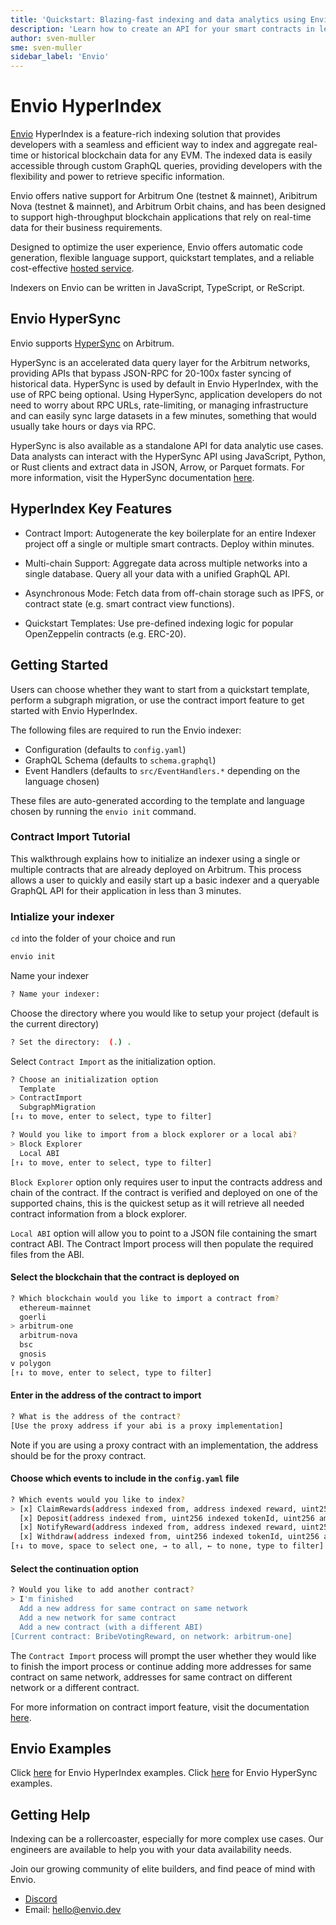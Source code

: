 ```yaml
---
title: 'Quickstart: Blazing-fast indexing and data analytics using Envio'
description: 'Learn how to create an API for your smart contracts in less than 3 minutes and index Arbitrum data 100x faster than RPC'
author: sven-muller
sme: sven-muller
sidebar_label: 'Envio'
---
```


# Envio HyperIndex

[Envio](https://envio.dev/) HyperIndex is a feature-rich indexing solution that provides developers with a seamless and efficient way to index and aggregate real-time or historical blockchain data for any EVM. The indexed data is easily accessible through custom GraphQL queries, providing developers with the flexibility and power to retrieve specific information.

Envio offers native support for Arbitrum One (testnet & mainnet), Aribitrum Nova (testnet & mainnet), and Arbitrum Orbit chains, and has been designed to support high-throughput blockchain applications that rely on real-time data for their business requirements.

Designed to optimize the user experience, Envio offers automatic code generation, flexible language support, quickstart templates, and a reliable cost-effective [hosted service](https://docs.envio.dev/docs/hosted-service).

Indexers on Envio can be written in JavaScript, TypeScript, or ReScript.

## Envio HyperSync 

Envio supports [HyperSync](https://docs.envio.dev/docs/hypersync) on Arbitrum. 

HyperSync is an accelerated data query layer for the Arbitrum networks, providing APIs that bypass JSON-RPC for 20-100x faster syncing of historical data. HyperSync is used by default in Envio HyperIndex, with the use of RPC being optional. Using HyperSync, application developers do not need to worry about RPC URLs, rate-limiting, or managing infrastructure and can easily sync large datasets in a few minutes, something that would usually take hours or days via RPC.

HyperSync is also available as a standalone API for data analytic use cases. Data analysts can interact with the HyperSync API using JavaScript, Python, or Rust clients and extract data in JSON, Arrow, or Parquet formats. For more information, visit the HyperSync documentation [here](https://docs.envio.dev/docs/overview-hypersync).


## HyperIndex Key Features 

- Contract Import: Autogenerate the key boilerplate for an entire Indexer project off a single or multiple smart contracts. Deploy within minutes. 

- Multi-chain Support: Aggregate data across multiple networks into a single database. Query all your data with a unified GraphQL API. 

- Asynchronous Mode: Fetch data from off-chain storage such as IPFS, or contract state (e.g. smart contract view functions).

- Quickstart Templates: Use pre-defined indexing logic for popular OpenZeppelin contracts (e.g. ERC-20).


## Getting Started

Users can choose whether they want to start from a quickstart template, perform a subgraph migration, or use the contract import feature to get started with Envio HyperIndex.

The following files are required to run the Envio indexer:

- Configuration (defaults to `config.yaml`)
- GraphQL Schema (defaults to `schema.graphql`)
- Event Handlers (defaults to `src/EventHandlers.*` depending on the language chosen)

These files are auto-generated according to the template and language chosen by running the `envio init` command. 

### Contract Import Tutorial

This walkthrough explains how to initialize an indexer using a single or multiple contracts that are already deployed on Arbitrum. This process allows a user to quickly and easily start up a basic indexer and a queryable GraphQL API for their application in less than 3 minutes.

### Intialize your indexer

`cd` into the folder of your choice and run

```bash
envio init
```

Name your indexer

```bash
? Name your indexer:
```

Choose the directory where you would like to setup your project (default is the current directory)

```bash
? Set the directory:  (.) .
```

Select `Contract Import` as the initialization option.

```bash
? Choose an initialization option
  Template
> ContractImport
  SubgraphMigration
[↑↓ to move, enter to select, type to filter]
```

```bash
? Would you like to import from a block explorer or a local abi?
> Block Explorer
  Local ABI
[↑↓ to move, enter to select, type to filter]
```

`Block Explorer` option only requires user to input the contracts address and chain of the contract. If the contract is verified and deployed on one of the supported chains, this is the quickest setup as it will retrieve all needed contract information from a block explorer. 

`Local ABI` option will allow you to point to a JSON file containing the smart contract ABI. The Contract Import process will then populate the required files from the ABI.

#### Select the blockchain that the contract is deployed on

```bash
? Which blockchain would you like to import a contract from?
  ethereum-mainnet
  goerli
> arbitrum-one
  arbitrum-nova
  bsc
  gnosis
v polygon
[↑↓ to move, enter to select, type to filter]
```

#### Enter in the address of the contract to import

```bash
? What is the address of the contract?
[Use the proxy address if your abi is a proxy implementation]
```

Note if you are using a proxy contract with an implementation, the address should be for the proxy contract.

#### Choose which events to include in the `config.yaml` file

```bash
? Which events would you like to index?
> [x] ClaimRewards(address indexed from, address indexed reward, uint256 amount)
  [x] Deposit(address indexed from, uint256 indexed tokenId, uint256 amount)
  [x] NotifyReward(address indexed from, address indexed reward, uint256 indexed epoch, uint256 amount)
  [x] Withdraw(address indexed from, uint256 indexed tokenId, uint256 amount)
[↑↓ to move, space to select one, → to all, ← to none, type to filter]
```

#### Select the continuation option

```bash
? Would you like to add another contract?
> I'm finished
  Add a new address for same contract on same network
  Add a new network for same contract
  Add a new contract (with a different ABI)
[Current contract: BribeVotingReward, on network: arbitrum-one]
```

The `Contract Import` process will prompt the user whether they would like to finish the import process or continue adding more addresses for same contract on same network, addresses for same contract on different network or a different contract.

For more information on contract import feature, visit the documentation [here](https://docs.envio.dev/docs/contract-import).


## Envio Examples

Click [here](https://docs.envio.dev/docs/example-uniswap-v3) for Envio HyperIndex examples.
Click [here](https://docs.envio.dev/docs/hypersync-clients) for Envio HyperSync examples.

## Getting Help

Indexing can be a rollercoaster, especially for more complex use cases. Our engineers are available to help you with your data availability needs.

Join our growing community of elite builders, and find peace of mind with Envio. 

* [Discord](https://discord.gg/mZHNWgNCAc)
* Email: [hello@envio.dev](mailto:hello@envio.dev)

